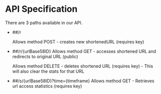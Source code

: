 # API Specification
There are 3 paths available in our API.

* ##/r
   
   Allows method POST - creates new shortenedURL (requires key)

* ##/r/{urlBase58ID}
   Allows method GET - accesses shortened URL and redirects to original URL (public)
   
   Allows method DELETE - deletes shortened URL (requires key) - This will also clear the stats for that URL
 
* ##/s/{urlBase58ID}?time={timeframe}
   Allows method GET - Retrieves url access statistics (requires key)
   